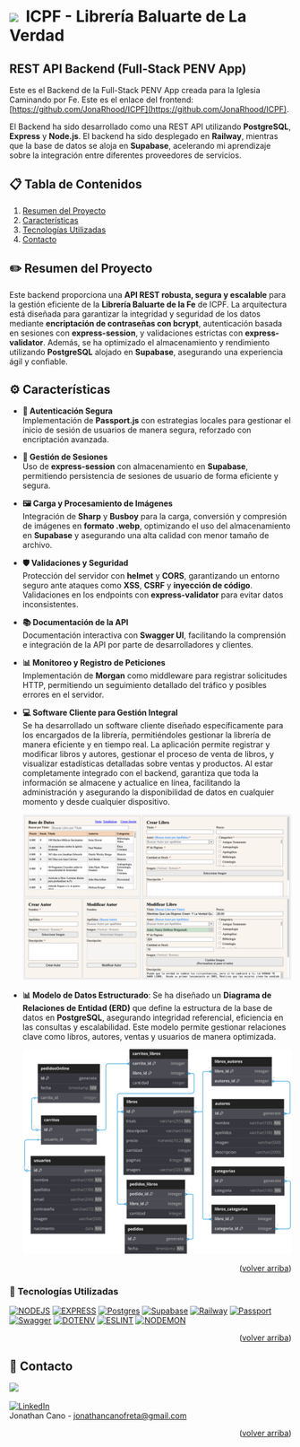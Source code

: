 
<a id="readme-top"></a>

# <img src="https://i.giphy.com/media/v1.Y2lkPTc5MGI3NjExZHlxZnUzc3NlZm95YzU3Z3psOG41eGY2dTFzd2NmZ3V4bTdlZzVpZCZlcD12MV9pbnRlcm5hbF9naWZfYnlfaWQmY3Q9cw/gdTD9BIMWfPEnWmV4e/giphy.gif" width="30">&nbsp; ICPF - Librería Baluarte de La Verdad 
## REST API Backend (Full-Stack PENV App)

Este es el Backend de la Full-Stack PENV App creada para la Iglesia Caminando por Fe. Este es el enlace del frontend: [https://github.com/JonaRhood/ICPF](https://github.com/JonaRhood/ICPF). 

El Backend ha sido desarrollado como una REST API utilizando **PostgreSQL**, **Express** y **Node.js**. El backend ha sido desplegado en **Railway**, mientras que la base de datos se aloja en **Supabase**, acelerando mi aprendizaje sobre la integración entre diferentes proveedores de servicios.

## 📋 Tabla de Contenidos
1. [Resumen del Proyecto](#resumen-del-proyecto)
2. [Características](#caracteristicas)
3. [Tecnologías Utilizadas](#tecnologias-utilizadas)
4. [Contacto](#contacto)

## ✏️ <a id="resumen-del-proyecto">Resumen del Proyecto</a>
Este backend proporciona una **API REST robusta, segura y escalable** para la gestión eficiente de la **Librería Baluarte de la Fe** de ICPF. La arquitectura está diseñada para garantizar la integridad y seguridad de los datos mediante **encriptación de contraseñas con bcrypt**, autenticación basada en sesiones con **express-session**, y validaciones estrictas con **express-validator**. Además, se ha optimizado el almacenamiento y rendimiento utilizando **PostgreSQL** alojado en **Supabase**, asegurando una experiencia ágil y confiable.  

## ⚙️ <a id="caracteristicas">Características 

- **🔐 Autenticación Segura**  
  Implementación de **Passport.js** con estrategias locales para gestionar el inicio de sesión de usuarios de manera segura, reforzado con encriptación avanzada.

- **🔑 Gestión de Sesiones**  
  Uso de **express-session** con almacenamiento en **Supabase**, permitiendo persistencia de sesiones de usuario de forma eficiente y segura.

- **🖼️ Carga y Procesamiento de Imágenes**  
  Integración de **Sharp** y **Busboy** para la carga, conversión y compresión de imágenes en **formato .webp**, optimizando el uso del almacenamiento en **Supabase** y asegurando una alta calidad con menor tamaño de archivo.

- **🛡️ Validaciones y Seguridad**  
  Protección del servidor con **helmet** y **CORS**, garantizando un entorno seguro ante ataques como **XSS**, **CSRF** y **inyección de código**. Validaciones en los endpoints con **express-validator** para evitar datos inconsistentes.

- **📚 Documentación de la API**  
  Documentación interactiva con **Swagger UI**, facilitando la comprensión e integración de la API por parte de desarrolladores y clientes.

- **📊 Monitoreo y Registro de Peticiones**  
  Implementación de **Morgan** como middleware para registrar solicitudes HTTP, permitiendo un seguimiento detallado del tráfico y posibles errores en el servidor.

- **💻 Software Cliente para Gestión Integral**  
  Se ha desarrollado un software cliente diseñado específicamente para los encargados de la librería, permitiéndoles gestionar la librería de manera eficiente y en tiempo real. La aplicación permite registrar y modificar libros y autores, gestionar el proceso de venta de libros, y visualizar estadísticas detalladas sobre ventas y productos. Al estar completamente integrado con el backend, garantiza que toda la información se almacene y actualice en línea, facilitando la administración y asegurando la disponibilidad de datos en cualquier momento y desde cualquier dispositivo.

  <p align="center">
  <img src="./public/diagrams/icpf-cliente.png" />
  </p>

- **📊 Modelo de Datos Estructurado**: Se ha diseñado un **Diagrama de Relaciones de Entidad (ERD)** que define la estructura de la base de datos en **PostgreSQL**, asegurando integridad referencial, eficiencia en las consultas y escalabilidad. Este modelo permite gestionar relaciones clave como libros, autores, ventas y usuarios de manera optimizada.

  <p align="center">
    <img src="./public/diagrams/icpf-diagram-black.svg" />
  </p>


<p align="right">(<a href="#readme-top">volver arriba</a>)</p>

### 🔧 <a id="tecnologias-utilizadas">Tecnologías Utilizadas
[![NODEJS][Node.js]][Node-url]
[![EXPRESS][Express.js]][Express-url]
[![Postgres][Postgres]][Postgres-url]
[![Supabase][Supabase]][Supabase-url]
[![Railway][Railway]][Railway-url]
[![Passport][Passport]][Passport-url]
[![Swagger][Swagger]][Swagger-url]
[![DOTENV][Dotenv]][Dotenv-url]
[![ESLINT][Eslint]][Eslint-url]
[![NODEMON][Nodemon]][Nodemon-url]

<p align="right">(<a href="#readme-top">volver arriba</a>)</p>

## 👤 <a id="contacto">Contacto</a>

<a href="https://github.com/JonaRhood/reddit-client/graphs/contributors">
  <img src="https://contrib.rocks/image?repo=JonaRhood/reddit-client" />
</a>

[![LinkedIn][linkedin-shield]][linkedin-url] <br />
Jonathan Cano -  jonathancanofreta@gmail.com

<p align="right">(<a href="#readme-top">volver arriba</a>)</p>

[Node.js]: https://img.shields.io/badge/NODE.JS-20232A?style=for-the-badge&logo=Node.js
[Node-url]: https://nodejs.org/en
[Express.js]: https://img.shields.io/badge/EXPRESS-20232A?style=for-the-badge&logo=express
[Express-url]: https://expressjs.com/es/
[Postgres]: https://img.shields.io/badge/POSTGRESQL-20232A?style=for-the-badge&logo=PostgreSQL
[Postgres-url]: https://www.postgresql.org/
[Supabase]: https://img.shields.io/badge/SUPABASE-20232A?style=for-the-badge&logo=Supabase
[Supabase-url]: https://supabase.com/
[Railway]: https://img.shields.io/badge/RAILWAY-20232A?style=for-the-badge&logo=Railway
[Railway-url]: https://railway.com/
[Passport]: https://img.shields.io/badge/Passport-20232A?style=for-the-badge&logo=Passport
[Passport-url]: https://supabase.com/
[Swagger]: https://img.shields.io/badge/Swagger-20232A?style=for-the-badge&logo=Swagger
[Swagger-url]: https://swagger.io/
[Dotenv]: https://img.shields.io/badge/.ENV-20232A?style=for-the-badge&logo=.env
[Dotenv-url]: https://www.dotenv.org/
[Eslint]: https://img.shields.io/badge/ESLINT-20232A?style=for-the-badge&logo=ESLint
[Eslint-url]: https://eslint.org/
[Nodemon]: https://img.shields.io/badge/Nodemon-20232A?style=for-the-badge&logo=Nodemon
[Nodemon-url]: https://nodemon.io/


[linkedin-shield]: https://img.shields.io/badge/-LinkedIn-blue.svg?style=for-the-badge&logo=linkedin&colorBlue
[linkedin-url]: https://www.linkedin.com/in/jonathancanocalduch